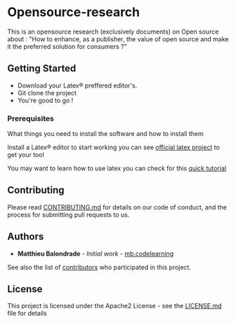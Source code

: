 # Opensource-research

This is an opensource research (exclusively documents) on Open source about : "How to enhance, as a publisher, the value of open source and make it the preferred solution for consumers ?"

## Getting Started

* Download your Latex® preffered editor's.
* Git clone the project
* You're good to go !

### Prerequisites

What things you need to install the software and how to install them

Install a Latex® editor to start working you can see [official latex project](https://www.latex-project.org/get/) to get your tool

You may want to learn how to use latex you can check for this [quick tutorial](https://fr.overleaf.com/learn/latex/Learn_LaTeX_in_30_minutes)

## Contributing

Please read [CONTRIBUTING.md](CONTRIBUTING.md) for details on our code of conduct, and the process for submitting pull requests to us.

## Authors

* **Matthieu Balondrade** - *Initial work* - [mb.codelearning](https://github.com/mb-codelearning)

See also the list of [contributors](https://github.com/mb-codelearning/opensource-research/contributors) who participated in this project.

## License

This project is licensed under the Apache2 License - see the [LICENSE.md](LICENSE.md) file for details
